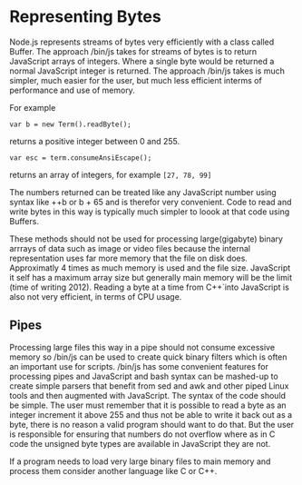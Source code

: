 
# Representing Bytes

Node.js represents streams of bytes very efficiently with a class called Buffer. The approach /bin/js takes for streams of bytes is to return JavaScript arrays of integers.  Where a single byte would be returned a normal JavaScript integer is returned.
The approach /bin/js takes is much simpler, much easier for the user, but much less efficient interms of performance and use of memory. 

For example

    var b = new Term().readByte();

returns a positive integer between 0 and 255.

    var esc = term.consumeAnsiEscape();
    
returns an array of integers, for example `[27, 78, 99]`

The numbers returned can be treated like any JavaScript number using syntax like ++b or b + 65 and is therefor very convenient. Code to read and write bytes in this way is typically much simpler to loook at that code using Buffers.

These methods should not be used for processing large(gigabyte) binary arrrays of data such as image or video files because the internal representation uses far more memory that the file on disk does.  Approximatly 4 times as much memory is used and the file size.  JavaScript it self has a maximum array size but generally main memory will be the limit (time of writing 2012).
Reading a byte at a time from C++`into JavaScript is also not very efficient, in terms of CPU usage.

## Pipes


Processing large files this way in a pipe should not consume excessive memory so /bin/js can be used to create quick binary filters which is often an important use for scripts.  /bin/js has some convenient features for processing pipes and JavaScript and bash syntax can be mashed-up to create simple parsers that benefit from sed and awk and other piped Linux tools and then augmented with JavaScript.  The syntax of the code should be simple. The user must remember that it is possible to read a byte as an integer increment it above 255 and thus not be able to write it back out as a byte, there is no reason a valid program should want to do that. 
But the user is responsible for ensuring that numbers do not overflow where as in C code the unsigned byte types are available in JavaScript they are not.

If a program needs to load very large binary files to main memory and process them consider another language like C or C++.

